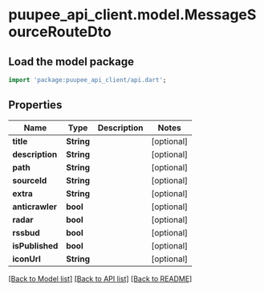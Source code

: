 # puupee_api_client.model.MessageSourceRouteDto

## Load the model package
```dart
import 'package:puupee_api_client/api.dart';
```

## Properties
Name | Type | Description | Notes
------------ | ------------- | ------------- | -------------
**title** | **String** |  | [optional] 
**description** | **String** |  | [optional] 
**path** | **String** |  | [optional] 
**sourceId** | **String** |  | [optional] 
**extra** | **String** |  | [optional] 
**anticrawler** | **bool** |  | [optional] 
**radar** | **bool** |  | [optional] 
**rssbud** | **bool** |  | [optional] 
**isPublished** | **bool** |  | [optional] 
**iconUrl** | **String** |  | [optional] 

[[Back to Model list]](../README.md#documentation-for-models) [[Back to API list]](../README.md#documentation-for-api-endpoints) [[Back to README]](../README.md)


